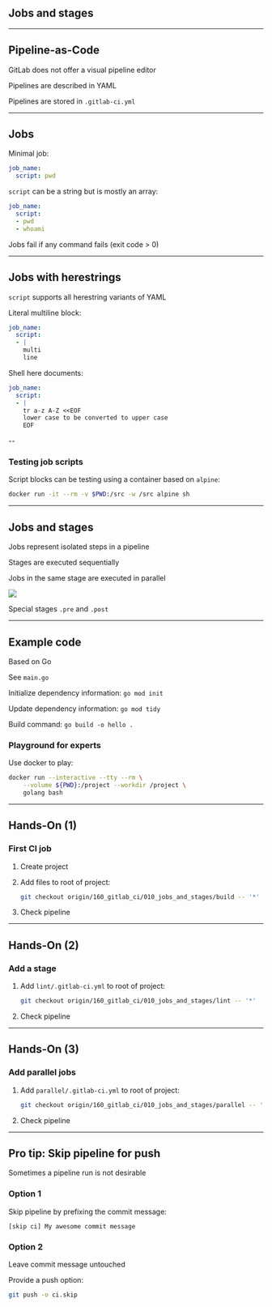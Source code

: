 <!-- .slide: id="gitlab_jobs" class="vertical-center" -->

<i class="fa-duotone fa-arrow-down-1-9 fa-8x fa-duotone-colors" style="float: right; color: grey;"></i>

## Jobs and stages

---

## Pipeline-as-Code

GitLab does not offer a visual pipeline editor

Pipelines are described in YAML [](https://yaml.org/)

Pipelines are stored in `.gitlab-ci.yml`

---

## Jobs

Minimal job:

```yaml
job_name:
  script: pwd
```

`script` can be a string but is mostly an array:

```yaml
job_name:
  script:
  - pwd
  - whoami
```

Jobs fail if any command fails (exit code > 0)

---

## Jobs with herestrings

`script` supports all herestring variants of YAML [](https://docs.gitlab.com/ee/ci/yaml/script.html#split-long-commands)

Literal multiline block:

```yaml
job_name:
  script:
  - |
    multi
    line
```

Shell here documents:

```yaml
job_name:
  script:
  - |
    tr a-z A-Z <<EOF
    lower case to be converted to upper case
    EOF
```

--

### Testing job scripts

Script blocks can be testing using a container based on `alpine`:

```bash
docker run -it --rm -v $PWD:/src -w /src alpine sh
```

---

## Jobs and stages

Jobs represent isolated steps in a pipeline

Stages [](https://docs.gitlab.com/ee/ci/yaml/#stages) are executed sequentially

Jobs in the same stage are executed in parallel

![](160_gitlab_ci/010_jobs_and_stages/jobs_and_stages.drawio.svg) <!-- .element: style="width: 60%;" -->

Special stages `.pre` and `.post`

---

## Example code

Based on Go [](https://go.dev/)

See `main.go`

Initialize dependency information: `go mod init`

Update dependency information: `go mod tidy`

Build command: `go build -o hello .`

### Playground for experts

Use docker to play:

```bash
docker run --interactive --tty --rm \
    --volume ${PWD}:/project --workdir /project \
    golang bash
```

---

## Hands-On (1)

### First CI job [<i class="fa fa-comment-code"></i>](https://github.com/nicholasdille/container-slides/tree/160_gitlab_ci/010_jobs_and_stages/build "010_jobs_and_stages/build")

1. Create project
1. Add files to root of project:

    ```bash
    git checkout origin/160_gitlab_ci/010_jobs_and_stages/build -- '*'
    ```
    <!-- .element: style="width: 40em;" -->

1. Check pipeline

---

## Hands-On (2)

### Add a stage [<i class="fa fa-comment-code"></i>](https://github.com/nicholasdille/container-slides/tree/160_gitlab_ci/010_jobs_and_stages/lint "010_jobs_and_stages/lint")

1. Add `lint/.gitlab-ci.yml` to root of project:

    ```bash
    git checkout origin/160_gitlab_ci/010_jobs_and_stages/lint -- '*'
    ```
    <!-- .element: style="width: 40em;" -->

1. Check pipeline

---

## Hands-On (3)

### Add parallel jobs [<i class="fa fa-comment-code"></i>](https://github.com/nicholasdille/container-slides/tree/160_gitlab_ci/010_jobs_and_stages/parallel "010_jobs_and_stages/parallel")

1. Add `parallel/.gitlab-ci.yml` to root of project:

    ```bash
    git checkout origin/160_gitlab_ci/010_jobs_and_stages/parallel -- '*'
    ```
    <!-- .element: style="width: 40em;" -->

1. Check pipeline

---

## Pro tip: Skip pipeline for push

Sometimes a pipeline run is not desirable

### Option 1

Skip pipeline by prefixing the commit message:

```plaintext
[skip ci] My awesome commit message
```

### Option 2

Leave commit message untouched

Provide a push option:

```bash
git push -o ci.skip
```
